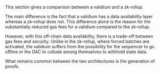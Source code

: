 This section gives a comparison between a validium and a zk-rollup. 

The main difference is the fact that a validium has a data availability layer whereas a zk-rollup does not. This difference alone is the reason for the substantially reduced gas fees for a validium compared to the zk-rollup.

However, with this off-chain data availability, there is a trade-off between gas fees and security. Unlike in the zk-rollup, where forced batches are activated, the validium suffers from the possibility for the sequencer to go offline or the DAC to collude among themselves to withhold state data.

What remains common between the two architectures is the generation of proofs.